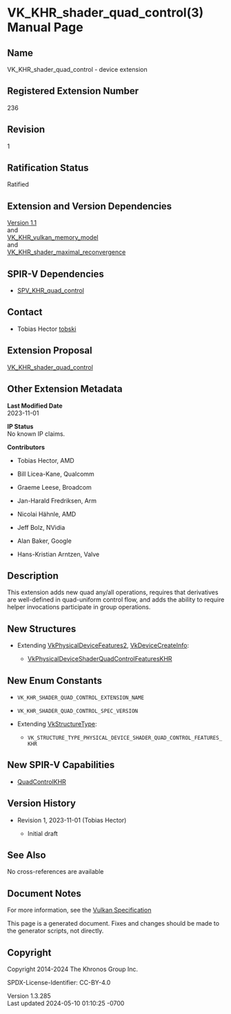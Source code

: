 # VK_KHR_shader_quad_control(3) Manual Page

## Name

VK_KHR_shader_quad_control - device extension



## <a href="#_registered_extension_number" class="anchor"></a>Registered Extension Number

236

## <a href="#_revision" class="anchor"></a>Revision

1

## <a href="#_ratification_status" class="anchor"></a>Ratification Status

Ratified

## <a href="#_extension_and_version_dependencies" class="anchor"></a>Extension and Version Dependencies

[Version 1.1](#versions-1.1)  
and  
[VK_KHR_vulkan_memory_model](https://registry.khronos.org/vulkan/specs/1.3-extensions/man/html/VK_KHR_vulkan_memory_model.html)  
and  
[VK_KHR_shader_maximal_reconvergence](https://registry.khronos.org/vulkan/specs/1.3-extensions/man/html/VK_KHR_shader_maximal_reconvergence.html)  

## <a href="#_spir_v_dependencies" class="anchor"></a>SPIR-V Dependencies

- [SPV_KHR_quad_control](https://htmlpreview.github.io/?https://github.com/KhronosGroup/SPIRV-Registry/blob/main/extensions/KHR/SPV_KHR_quad_control.html)

## <a href="#_contact" class="anchor"></a>Contact

- Tobias Hector <a
  href="https://github.com/KhronosGroup/Vulkan-Docs/issues/new?body=%5BVK_KHR_shader_quad_control%5D%20@tobski%0A*Here%20describe%20the%20issue%20or%20question%20you%20have%20about%20the%20VK_KHR_shader_quad_control%20extension*"
  target="_blank" rel="nofollow noopener"><em></em>tobski</a>

## <a href="#_extension_proposal" class="anchor"></a>Extension Proposal

[VK_KHR_shader_quad_control](https://github.com/KhronosGroup/Vulkan-Docs/tree/main/proposals/VK_KHR_shader_quad_control.adoc)

## <a href="#_other_extension_metadata" class="anchor"></a>Other Extension Metadata

**Last Modified Date**  
2023-11-01

**IP Status**  
No known IP claims.

**Contributors**  
- Tobias Hector, AMD

- Bill Licea-Kane, Qualcomm

- Graeme Leese, Broadcom

- Jan-Harald Fredriksen, Arm

- Nicolai Hähnle, AMD

- Jeff Bolz, NVidia

- Alan Baker, Google

- Hans-Kristian Arntzen, Valve

## <a href="#_description" class="anchor"></a>Description

This extension adds new quad any/all operations, requires that
derivatives are well-defined in quad-uniform control flow, and adds the
ability to require helper invocations participate in group operations.

## <a href="#_new_structures" class="anchor"></a>New Structures

- Extending [VkPhysicalDeviceFeatures2](https://registry.khronos.org/vulkan/specs/1.3-extensions/man/html/VkPhysicalDeviceFeatures2.html),
  [VkDeviceCreateInfo](https://registry.khronos.org/vulkan/specs/1.3-extensions/man/html/VkDeviceCreateInfo.html):

  - [VkPhysicalDeviceShaderQuadControlFeaturesKHR](https://registry.khronos.org/vulkan/specs/1.3-extensions/man/html/VkPhysicalDeviceShaderQuadControlFeaturesKHR.html)

## <a href="#_new_enum_constants" class="anchor"></a>New Enum Constants

- `VK_KHR_SHADER_QUAD_CONTROL_EXTENSION_NAME`

- `VK_KHR_SHADER_QUAD_CONTROL_SPEC_VERSION`

- Extending [VkStructureType](https://registry.khronos.org/vulkan/specs/1.3-extensions/man/html/VkStructureType.html):

  - `VK_STRUCTURE_TYPE_PHYSICAL_DEVICE_SHADER_QUAD_CONTROL_FEATURES_KHR`

## <a href="#_new_spir_v_capabilities" class="anchor"></a>New SPIR-V Capabilities

- <a
  href="https://registry.khronos.org/vulkan/specs/1.3-extensions/html/vkspec.html#spirvenv-capabilities-table-QuadControlKHR"
  target="_blank" rel="noopener">QuadControlKHR</a>

## <a href="#_version_history" class="anchor"></a>Version History

- Revision 1, 2023-11-01 (Tobias Hector)

  - Initial draft

## <a href="#_see_also" class="anchor"></a>See Also

No cross-references are available

## <a href="#_document_notes" class="anchor"></a>Document Notes

For more information, see the <a
href="https://registry.khronos.org/vulkan/specs/1.3-extensions/html/vkspec.html#VK_KHR_shader_quad_control"
target="_blank" rel="noopener">Vulkan Specification</a>

This page is a generated document. Fixes and changes should be made to
the generator scripts, not directly.

## <a href="#_copyright" class="anchor"></a>Copyright

Copyright 2014-2024 The Khronos Group Inc.

SPDX-License-Identifier: CC-BY-4.0

Version 1.3.285  
Last updated 2024-05-10 01:10:25 -0700
